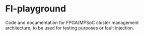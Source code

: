 # FI-playground
Code and documentation for FPGA/MPSoC cluster management architecture, to be used for testing purposes or fault injection.
